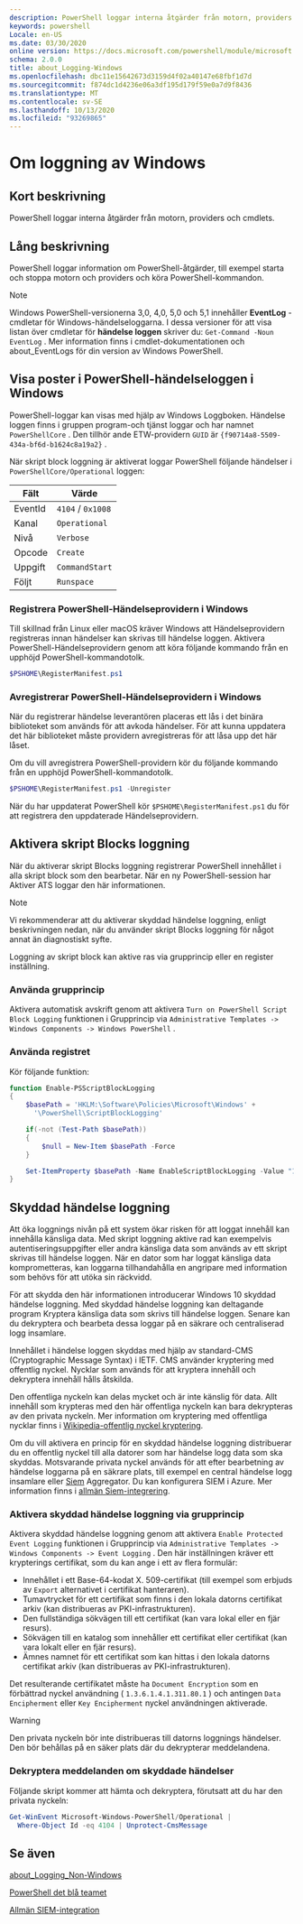 ```yaml
---
description: PowerShell loggar interna åtgärder från motorn, providers och cmdlets.
keywords: powershell
Locale: en-US
ms.date: 03/30/2020
online version: https://docs.microsoft.com/powershell/module/microsoft.powershell.core/about/about_logging_windows?view=powershell-7.1&WT.mc_id=ps-gethelp
schema: 2.0.0
title: about_Logging-Windows
ms.openlocfilehash: dbc11e15642673d3159d4f02a40147e68fbf1d7d
ms.sourcegitcommit: f874dc1d4236e06a3df195d179f59e0a7d9f8436
ms.translationtype: MT
ms.contentlocale: sv-SE
ms.lasthandoff: 10/13/2020
ms.locfileid: "93269865"
---
```

# <a name="about-logging-windows"></a>Om loggning av Windows

## <a name="short-description"></a>Kort beskrivning

PowerShell loggar interna åtgärder från motorn, providers och cmdlets.

## <a name="long-description"></a>Lång beskrivning

PowerShell loggar information om PowerShell-åtgärder, till exempel starta och stoppa motorn och providers och köra PowerShell-kommandon.

> [!NOTE]
> Windows PowerShell-versionerna 3,0, 4,0, 5,0 och 5,1 innehåller **EventLog** -cmdletar för Windows-händelseloggarna. I dessa versioner för att visa listan över cmdletar för **händelse loggen** skriver du: `Get-Command -Noun EventLog` . Mer information finns i cmdlet-dokumentationen och about_EventLogs för din version av Windows PowerShell.

## <a name="viewing-the-powershell-event-log-entries-on-windows"></a>Visa poster i PowerShell-händelseloggen i Windows

PowerShell-loggar kan visas med hjälp av Windows Loggboken. Händelse loggen finns i gruppen program-och tjänst loggar och har namnet `PowerShellCore` . Den tillhör ande ETW-providern `GUID` är `{f90714a8-5509-434a-bf6d-b1624c8a19a2}` .

När skript block loggning är aktiverat loggar PowerShell följande händelser i `PowerShellCore/Operational` loggen:

|Fält| Värde|
|-|-|
|EventId|`4104` / `0x1008`|
|Kanal|`Operational`|
|Nivå|`Verbose`|
|Opcode|`Create`|
|Uppgift|`CommandStart`|
|Följt|`Runspace`|

### <a name="registering-the-powershell-event-provider-on-windows"></a>Registrera PowerShell-Händelseprovidern i Windows

Till skillnad från Linux eller macOS kräver Windows att Händelseprovidern registreras innan händelser kan skrivas till händelse loggen. Aktivera PowerShell-Händelseprovidern genom att köra följande kommando från en upphöjd PowerShell-kommandotolk.

```powershell
$PSHOME\RegisterManifest.ps1
```

### <a name="unregistering-the-powershell-event-provider-on-windows"></a>Avregistrerar PowerShell-Händelseprovidern i Windows

När du registrerar händelse leverantören placeras ett lås i det binära biblioteket som används för att avkoda händelser. För att kunna uppdatera det här biblioteket måste providern avregistreras för att låsa upp det här låset.

Om du vill avregistrera PowerShell-providern kör du följande kommando från en upphöjd PowerShell-kommandotolk.

```powershell
$PSHOME\RegisterManifest.ps1 -Unregister
```

När du har uppdaterat PowerShell kör `$PSHOME\RegisterManifest.ps1` du för att registrera den uppdaterade Händelseprovidern.

## <a name="enabling-script-block-logging"></a>Aktivera skript Blocks loggning

När du aktiverar skript Blocks loggning registrerar PowerShell innehållet i alla skript block som den bearbetar. När en ny PowerShell-session har Aktiver ATS loggar den här informationen.

> [!NOTE]
> Vi rekommenderar att du aktiverar skyddad händelse loggning, enligt beskrivningen nedan, när du använder skript Blocks loggning för något annat än diagnostiskt syfte.

Loggning av skript block kan aktive ras via grupprincip eller en register inställning.

### <a name="using-group-policy"></a>Använda grupprincip

Aktivera automatisk avskrift genom att aktivera `Turn on PowerShell Script Block
Logging` funktionen i Grupprincip via `Administrative Templates -> Windows
Components -> Windows PowerShell` .

### <a name="using-the-registry"></a>Använda registret

Kör följande funktion:

```powershell
function Enable-PSScriptBlockLogging
{
    $basePath = 'HKLM:\Software\Policies\Microsoft\Windows' +
      '\PowerShell\ScriptBlockLogging'

    if(-not (Test-Path $basePath))
    {
        $null = New-Item $basePath -Force
    }

    Set-ItemProperty $basePath -Name EnableScriptBlockLogging -Value "1"
}
```

## <a name="protected-event-logging"></a>Skyddad händelse loggning

Att öka loggnings nivån på ett system ökar risken för att loggat innehåll kan innehålla känsliga data. Med skript loggning aktive rad kan exempelvis autentiseringsuppgifter eller andra känsliga data som används av ett skript skrivas till händelse loggen. När en dator som har loggat känsliga data komprometteras, kan loggarna tillhandahålla en angripare med information som behövs för att utöka sin räckvidd.

För att skydda den här informationen introducerar Windows 10 skyddad händelse loggning.
Med skyddad händelse loggning kan deltagande program Kryptera känsliga data som skrivs till händelse loggen. Senare kan du dekryptera och bearbeta dessa loggar på en säkrare och centraliserad logg insamlare.

Innehållet i händelse loggen skyddas med hjälp av standard-CMS (Cryptographic Message Syntax) i IETF. CMS använder kryptering med offentlig nyckel. Nycklar som används för att kryptera innehåll och dekryptera innehåll hålls åtskilda.

Den offentliga nyckeln kan delas mycket och är inte känslig för data. Allt innehåll som krypteras med den här offentliga nyckeln kan bara dekrypteras av den privata nyckeln. Mer information om kryptering med offentliga nycklar finns i [Wikipedia-offentlig nyckel kryptering](https://en.wikipedia.org/wiki/Public-key_cryptography).

Om du vill aktivera en princip för en skyddad händelse loggning distribuerar du en offentlig nyckel till alla datorer som har händelse logg data som ska skyddas. Motsvarande privata nyckel används för att efter bearbetning av händelse loggarna på en säkrare plats, till exempel en central händelse logg insamlare eller [Siem][] Aggregator. Du kan konfigurera SIEM i Azure. Mer information finns i [allmän Siem-integrering](/cloud-app-security/siem).

### <a name="enabling-protected-event-logging-via-group-policy"></a>Aktivera skyddad händelse loggning via grupprincip

Aktivera skyddad händelse loggning genom att aktivera `Enable Protected Event Logging` funktionen i Grupprincip via `Administrative Templates -> Windows Components
-> Event Logging` . Den här inställningen kräver ett krypterings certifikat, som du kan ange i ett av flera formulär:

- Innehållet i ett Base-64-kodat X. 509-certifikat (till exempel som erbjuds av `Export` alternativet i certifikat hanteraren).
- Tumavtrycket för ett certifikat som finns i den lokala datorns certifikat arkiv (kan distribueras av PKI-infrastrukturen).
- Den fullständiga sökvägen till ett certifikat (kan vara lokal eller en fjär resurs).
- Sökvägen till en katalog som innehåller ett certifikat eller certifikat (kan vara lokalt eller en fjär resurs).
- Ämnes namnet för ett certifikat som kan hittas i den lokala datorns certifikat arkiv (kan distribueras av PKI-infrastrukturen).

Det resulterande certifikatet måste ha `Document Encryption` som en förbättrad nyckel användning ( `1.3.6.1.4.1.311.80.1` ) och antingen `Data Encipherment` eller `Key
Encipherment` nyckel användningen aktiverade.

> [!WARNING]
> Den privata nyckeln bör inte distribueras till datorns loggnings händelser. Den bör behållas på en säker plats där du dekrypterar meddelandena.

### <a name="decrypting-protected-event-logging-messages"></a>Dekryptera meddelanden om skyddade händelser

Följande skript kommer att hämta och dekryptera, förutsatt att du har den privata nyckeln:

```powershell
Get-WinEvent Microsoft-Windows-PowerShell/Operational |
  Where-Object Id -eq 4104 | Unprotect-CmsMessage
```

## <a name="see-also"></a>Se även

[about_Logging_Non-Windows](about_Logging_Non-Windows.md)

[PowerShell det blå teamet](https://devblogs.microsoft.com/powershell/powershell-the-blue-team/)

[Allmän SIEM-integration](/cloud-app-security/siem)

<!-- link references -->
[SIEM]: https://wikipedia.org/wiki/Security_information_and_event_management

